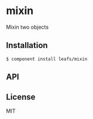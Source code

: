 
# mixin

  Mixin two objects

## Installation

    $ component install leafs/mixin

## API

   

## License

  MIT
